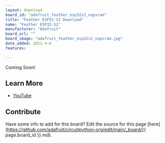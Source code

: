 ```yaml
---
layout: download
board_id: "adafruit_feather_esp32s2_nopsram"
title: "Feather ESP32-S2 Download"
name: "Feather ESP32-S2"
manufacturer: "Adafruit"
board_url: ""
board_image: "adafruit_feather_esp32s2_nopsram.jpg"
date_added: 2021-4-6
features:

---
```


Coming Soon!

## Learn More

* [YouTube](https://youtu.be/74_0KsoOkZE)

## Contribute

Have some info to add for this board? Edit the source for this page [here](https://github.com/adafruit/circuitpython-org/edit/main/_board/{{ page.board_id }}.md).
